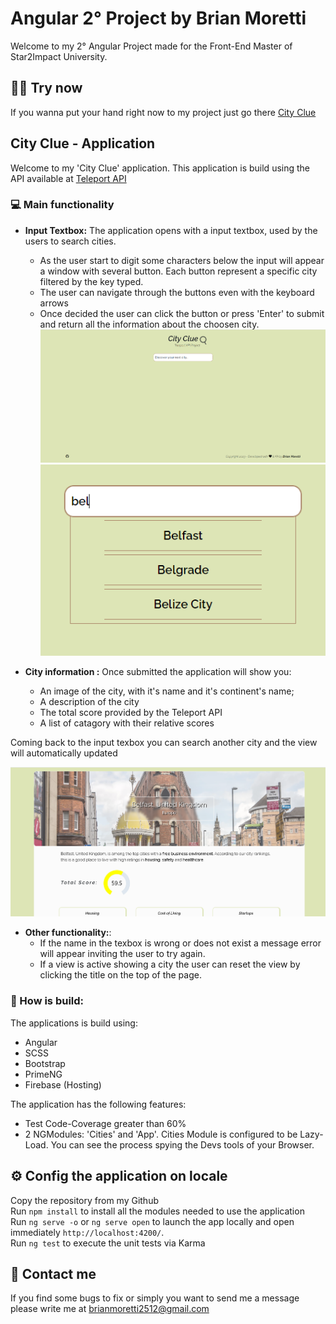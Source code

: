# Angular 2° Project by Brian Moretti

Welcome to my 2° Angular Project made for the Front-End Master of Star2Impact University.

## :technologist: Try now

If you wanna put your hand right now to my project just go there [City Clue](https://city-clue.web.app/cities)

## City Clue - Application

Welcome to my 'City Clue' application. This application is build using the API available at [Teleport API](https://developers.teleport.org/api/getting_started/)

### :computer: Main functionality

- **Input Textbox:** The application opens with a input textbox, used by the users to search cities.

  - As the user start to digit some characters below the input will appear a window with several button. Each button represent a specific city filtered by the key typed.
  - The user can navigate through the buttons even with the keyboard arrows
  - Once decided the user can click the button or press 'Enter' to submit and return all the information about the choosen city.
    ![Screenshots of the application](/src/assets/github-screenshot/Screenshot%202023-08-01%20203756.png)
    ![Screenshots of the window after the user types characters](/src/assets/github-screenshot/Screenshot%202023-08-01%20203820.png)

- **City information :** Once submitted the application will show you:
  - An image of the city, with it's name and it's continent's name;
  - A description of the city
  - The total score provided by the Teleport API
  - A list of catagory with their relative scores

Coming back to the input texbox you can search another city and the view will automatically updated

![Screenshots of the city's informations](/src/assets/github-screenshot/Screenshot%202023-08-01%20203952.png)

- **Other functionality:**:
  - If the name in the texbox is wrong or does not exist a message error will appear inviting the user to try again.
  - If a view is active showing a city the user can reset the view by clicking the title on the top of the page.

### :hammer: How is build:

The applications is build using:

- Angular
- SCSS
- Bootstrap
- PrimeNG
- Firebase (Hosting)

The application has the following features:

- Test Code-Coverage greater than 60%
- 2 NGModules: 'Cities' and 'App'. Cities Module is configured to be Lazy-Load. You can see the process spying the Devs tools of your Browser.

## :gear: Config the application on locale

Copy the repository from my Github  
Run `npm install` to install all the modules needed to use the application  
Run `ng serve -o` or `ng serve open` to launch the app locally and open immediately `http://localhost:4200/`.  
Run `ng test` to execute the unit tests via Karma

## :incoming_envelope: Contact me

If you find some bugs to fix or simply you want to send me a message please write me at [brianmoretti2512@gmail.com](mailto:brianmoretti2512@gmail.com)
